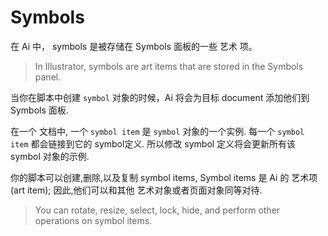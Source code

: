 # Symbols

在 Ai 中， symbols  是被存储在 Symbols 面板的一些 艺术 项。

> In Illustrator, symbols are art items that are stored in the Symbols panel.

当你在脚本中创建 `symbol` 对象的时候，Ai 将会为目标 document 添加他们到 Symbols 面板.

在一个 文档中, 一个 `symbol item` 是 `symbol` 对象的一个实例. 每一个 `symbol item` 都会链接到它的 symbol定义. 所以修改 symbol 定义将会更新所有该 symbol 对象的示例.

你的脚本可以创建,删除,以及复制 symbol items, Symbol items 是 Ai 的 艺术项(art item); 因此,他们可以和其他 艺术对象或者页面对象同等对待. 

> You can rotate, resize, select, lock, hide, and perform other operations on symbol items.